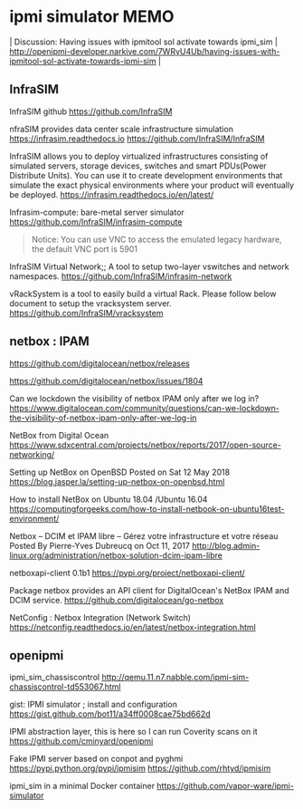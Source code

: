 # ipmi simulator MEMO


| Discussion: Having issues with ipmitool sol activate towards ipmi_sim  |
http://openipmi-developer.narkive.com/7WRyU4Ub/having-issues-with-ipmitool-sol-activate-towards-ipmi-sim  |

## InfraSIM
InfraSIM github
https://github.com/InfraSIM

nfraSIM provides data center scale infrastructure simulation https://infrasim.readthedocs.io
https://github.com/InfraSIM/InfraSIM

InfraSIM allows you to deploy virtualized infrastructures consisting of simulated servers, 
storage devices, switches and smart PDUs(Power Distribute Units). 
You can use it to create development environments that simulate the exact physical environments 
where your product will eventually be deployed.
https://infrasim.readthedocs.io/en/latest/

Infrasim-compute: bare-metal server simulator
https://github.com/InfraSIM/infrasim-compute
> Notice: You can use VNC to access the emulated legacy hardware, the default VNC port is 5901

InfraSIM Virtual Network;;  A tool to setup two-layer vswitches and network namespaces.
https://github.com/InfraSIM/infrasim-network

vRackSystem is a tool to easily build a virtual Rack. Please follow below document to setup the vracksystem server.
https://github.com/InfraSIM/vracksystem


## netbox : IPAM
https://github.com/digitalocean/netbox/releases

https://github.com/digitalocean/netbox/issues/1804

Can we lockdown the visibility of netbox IPAM only after we log in?
https://www.digitalocean.com/community/questions/can-we-lockdown-the-visibility-of-netbox-ipam-only-after-we-log-in


NetBox from Digital Ocean
https://www.sdxcentral.com/projects/netbox/reports/2017/open-source-networking/

Setting up NetBox on OpenBSD
Posted on Sat 12 May 2018 
https://blog.jasper.la/setting-up-netbox-on-openbsd.html

How to install NetBox on Ubuntu 18.04 /Ubuntu 16.04
https://computingforgeeks.com/how-to-install-netbook-on-ubuntu16test-environment/

Netbox – DCIM et IPAM libre – Gérez votre infrastructure et votre réseau
Posted By Pierre-Yves Dubreucq on Oct 11, 2017
http://blog.admin-linux.org/administration/netbox-solution-dcim-ipam-libre

netboxapi-client 0.1b1 
https://pypi.org/project/netboxapi-client/

Package netbox provides an API client for DigitalOcean's NetBox IPAM and DCIM service. 
https://github.com/digitalocean/go-netbox

NetConfig : Netbox Integration (Network Switch)
https://netconfig.readthedocs.io/en/latest/netbox-integration.html


## openipmi
ipmi_sim_chassiscontrol
http://qemu.11.n7.nabble.com/ipmi-sim-chassiscontrol-td553067.html

gist: IPMI simulator ; install and configuration
https://gist.github.com/bot11/a34ff0008cae75bd662d

IPMI abstraction layer, this is here so I can run Coverity scans on it 
https://github.com/cminyard/openipmi

Fake IPMI server based on conpot and pyghmi https://pypi.python.org/pypi/ipmisim
https://github.com/rhtyd/ipmisim

ipmi_sim in a minimal Docker container
https://github.com/vapor-ware/ipmi-simulator
